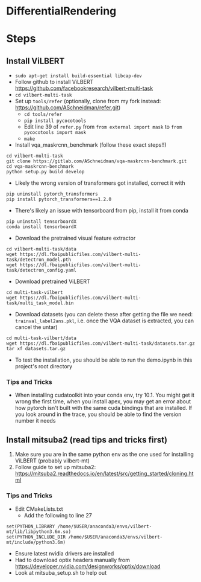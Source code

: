# DifferentialRendering

# Steps


## Install ViLBERT

- `sudo apt-get install build-essential libcap-dev`
- Follow github to install ViLBERT https://github.com/facebookresearch/vilbert-multi-task
- `cd vilbert-multi-task`
- Set up `tools/refer` (optionally, clone from my fork instead: https://github.com/ASchneidman/refer.git)
    - `cd tools/refer`
    - `pip install pycocotools`
    - Edit line 39 of `refer.py` from 
    `from external import mask`
    to 
    `from pycocotools import mask`
    - `make`
- Install vqa_maskrcnn_benchmark (follow these exact steps!!)

```
cd vilbert-multi-task
git clone https://gitlab.com/ASchneidman/vqa-maskrcnn-benchmark.git
cd vqa-maskrcnn-benchmark
python setup.py build develop
```

- Likely the wrong version of transformers got installed, correct it with

```
pip uninstall pytorch_transformers
pip install pytorch_transformers==1.2.0
```

- There's likely an issue with tensorboard from pip, install it from conda

```
pip uninstall tensorboardX
conda install tensorboardX
```

- Download the pretrained visual feature extractor
```
cd vilbert-multi-task/data
wget https://dl.fbaipublicfiles.com/vilbert-multi-task/detectron_model.pth
wget https://dl.fbaipublicfiles.com/vilbert-multi-task/detectron_config.yaml
```

- Download pretrained ViLBERT

```
cd multi-task-vilbert
wget https://dl.fbaipublicfiles.com/vilbert-multi-task/multi_task_model.bin
```


- Download datasets (you can delete these after getting the file we need: `trainval_label2ans.pkl`, i.e. once the VQA dataset is extracted, you can cancel the untar)

```
cd multi-task-vilbert/data
wget https://dl.fbaipublicfiles.com/vilbert-multi-task/datasets.tar.gz
tar xf datasets.tar.gz
```

- To test the installation, you should be able to run the demo.ipynb in this project's root directory


### Tips and Tricks

- When installing cudatoolkit into your conda env, try 10.1. You might get it wrong the first time, when you install apex, you may get an error about how pytorch isn't built with the same cuda bindings that are installed. If you look around in the trace, you should be able to find the version number it needs

## Install mitsuba2 (read tips and tricks first)

1. Make sure you are in the same python env as the one used for installing ViLBERT (probably vilbert-mt)
2. Follow guide to set up mitsuba2: https://mitsuba2.readthedocs.io/en/latest/src/getting_started/cloning.html

### Tips and Tricks

- Edit CMakeLists.txt
    - Add the following to line 27

```
set(PYTHON_LIBRARY /home/$USER/anaconda3/envs/vilbert-mt/lib/libpython3.6m.so)
set(PYTHON_INCLUDE_DIR /home/$USER/anaconda3/envs/vilbert-mt/include/python3.6m)
```

- Ensure latest nvidia drivers are installed
- Had to download optix headers manually from https://developer.nvidia.com/designworks/optix/download
- Look at mitsuba_setup.sh to help out
